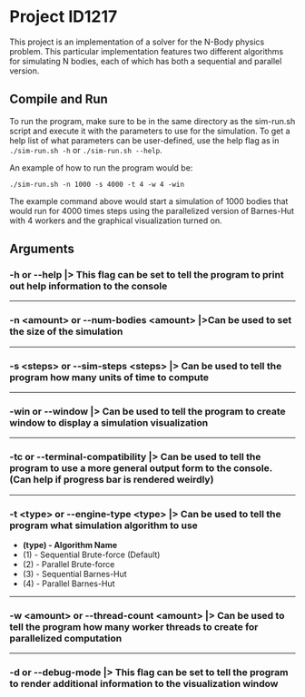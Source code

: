 # Project ID1217
This project is an implementation of a solver for the N-Body physics problem. This particular implementation features two different algorithms for simulating N bodies, each of which has both a sequential and parallel version.


## Compile and Run
To run the program, make sure to be in the same directory as the sim-run.sh script and execute it with the parameters to use for the simulation. To get a help list of what parameters can be user-defined, use the help flag as in ``./sim-run.sh -h`` or ``./sim-run.sh --help``.

An example of how to run the program would be:

``./sim-run.sh -n 1000 -s 4000 -t 4 -w 4 -win``

The example command above would start a simulation of 1000 bodies that would run for 4000 times steps using the parallelized version of Barnes-Hut with 4 workers and the graphical visualization turned on.

## Arguments
### **-h** or **--help** |> This flag can be set to tell the program to print out help information to the console

<hr>

### **-n \<amount>** or **--num-bodies \<amount>** |>Can be used to set the size of the simulation

<hr>

### **-s \<steps>** or **--sim-steps \<steps>** |> Can be used to tell the program how many units of time to compute

<hr>

### **-win** or **--window** |> Can be used to tell the program to create window to display a simulation visualization

<hr>

### **-tc** or **--terminal-compatibility** |> Can be used to tell the program to use a more general output form to the console. (Can help if progress bar is rendered weirdly)

<hr>

### **-t \<type>** or **--engine-type \<type>** |> Can be used to tell the program what simulation algorithm to use
* **(type) - Algorithm Name**
* (1) - Sequential Brute-force (Default) 
* (2) - Parallel Brute-force
* (3) - Sequential Barnes-Hut
* (4) - Parallel Barnes-Hut

<hr>

### **-w \<amount>** or **--thread-count \<amount>** |> Can be used to tell the program how many worker threads to create for parallelized computation

<hr>

### **-d** or **--debug-mode** |> This flag can be set to tell the program to render additional information to the visualization window

